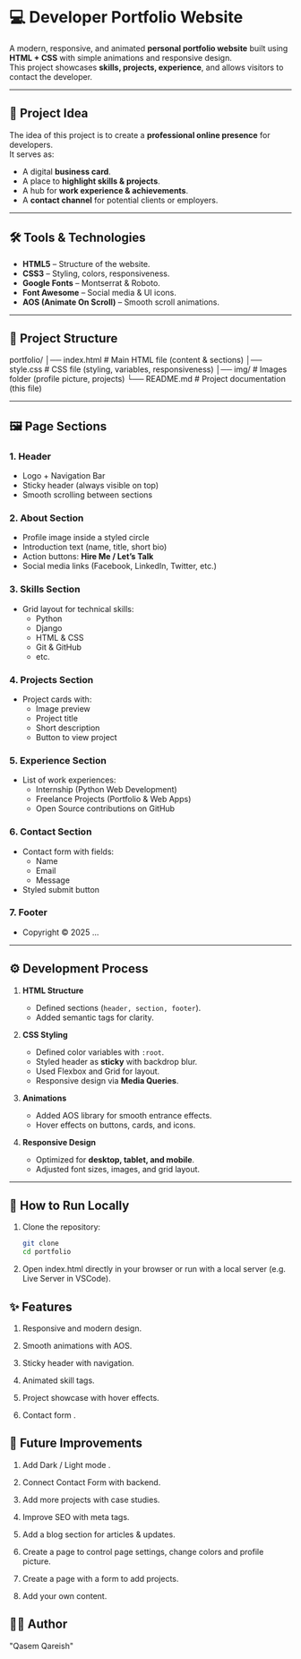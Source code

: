 # 💻 Developer Portfolio Website  

A modern, responsive, and animated **personal portfolio website** built using **HTML + CSS** with simple animations and responsive design.  
This project showcases **skills, projects, experience**, and allows visitors to contact the developer.  

---

## 🎯 Project Idea
The idea of this project is to create a **professional online presence** for developers.  
It serves as:  
- A digital **business card**.  
- A place to **highlight skills & projects**.  
- A hub for **work experience & achievements**.  
- A **contact channel** for potential clients or employers.  

---

## 🛠️ Tools & Technologies
- **HTML5** – Structure of the website.  
- **CSS3** – Styling, colors, responsiveness.  
- **Google Fonts** – Montserrat & Roboto.  
- **Font Awesome** – Social media & UI icons.  
- **AOS (Animate On Scroll)** – Smooth scroll animations.  

---

## 📂 Project Structure
portfolio/
│── index.html # Main HTML file (content & sections)
│── style.css # CSS file (styling, variables, responsiveness)
│── img/ # Images folder (profile picture, projects)
└── README.md # Project documentation (this file)



---

## 🖼️ Page Sections
### 1. **Header**
- Logo + Navigation Bar  
- Sticky header (always visible on top)  
- Smooth scrolling between sections  

### 2. **About Section**
- Profile image inside a styled circle  
- Introduction text (name, title, short bio)  
- Action buttons: **Hire Me / Let’s Talk**  
- Social media links (Facebook, LinkedIn, Twitter, etc.)  

### 3. **Skills Section**
- Grid layout for technical skills:  
  - Python  
  - Django  
  - HTML & CSS  
  - Git & GitHub  
  - etc.

### 4. **Projects Section**
- Project cards with:  
  - Image preview  
  - Project title  
  - Short description  
  - Button to view project  

### 5. **Experience Section**
- List of work experiences:  
  - Internship (Python Web Development)  
  - Freelance Projects (Portfolio & Web Apps)  
  - Open Source contributions on GitHub  

### 6. **Contact Section**
- Contact form with fields:  
  - Name  
  - Email  
  - Message  
- Styled submit button  

### 7. **Footer**
- Copyright © 2025  ... 

---

## ⚙️ Development Process
1. **HTML Structure**  
   - Defined sections (`header, section, footer`).  
   - Added semantic tags for clarity.  

2. **CSS Styling**  
   - Defined color variables with `:root`.  
   - Styled header as **sticky** with backdrop blur.  
   - Used Flexbox and Grid for layout.  
   - Responsive design via **Media Queries**.  

3. **Animations**  
   - Added AOS library for smooth entrance effects.  
   - Hover effects on buttons, cards, and icons.  

4. **Responsive Design**  
   - Optimized for **desktop, tablet, and mobile**.  
   - Adjusted font sizes, images, and grid layout.  

---

## 🚀 How to Run Locally
1. Clone the repository:
   ```bash
   git clone 
   cd portfolio

2. Open index.html directly in your browser
    or run with a local server (e.g. Live Server in VSCode).


## ✨ Features

1. Responsive and modern design.

2. Smooth animations with AOS.

3. Sticky header with navigation.

4. Animated skill tags.

5. Project showcase with hover effects.

6. Contact form .


## 🔮 Future Improvements

1. Add Dark / Light mode .

2. Connect Contact Form with backend.

3. Add more projects with case studies.

4. Improve SEO with meta tags.

5. Add a blog section for articles & updates.

6. Create a page to control page settings, change colors and profile picture.

7. Create a page with a form to add projects.

8. Add your own content.

## 👨‍💻 Author

"Qasem Qareish"

